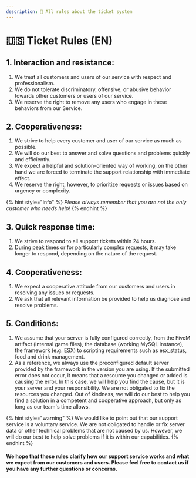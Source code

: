 ```yaml
---
description: 📂 All rules about the ticket system
---
```


# 🇺🇸 Ticket Rules (EN)

## 1. Interaction and resistance:

1. We treat all customers and users of our service with respect and professionalism.
2. We do not tolerate discriminatory, offensive, or abusive behavior towards other customers or users of our service.
3. We reserve the right to remove any users who engage in these behaviors from our Service.

## 2. Cooperativeness:

1. We strive to help every customer and user of our service as much as possible.
2. We will do our best to answer and solve questions and problems quickly and efficiently.
3. We expect a helpful and solution-oriented way of working, on the other hand we are forced to terminate the support relationship with immediate effect.
4. We reserve the right, however, to prioritize requests or issues based on urgency or complexity.

{% hint style="info" %}
_Please always remember that you are not the only customer who needs help!_
{% endhint %}

## 3. Quick response time:

1. We strive to respond to all support tickets within 24 hours.
2. During peak times or for particularly complex requests, it may take longer to respond, depending on the nature of the request.

## 4. Cooperativeness:

1. We expect a cooperative attitude from our customers and users in resolving any issues or requests.
2. We ask that all relevant information be provided to help us diagnose and resolve problems.

## 5. Conditions:

1. We assume that your server is fully configured correctly, from the FiveM artifact (internal game files), the database (working MySQL instance), the framework (e.g. ESX) to scripting requirements such as esx\_status, food and drink management.
2. As a reference, we always use the preconfigured default server provided by the framework in the version you are using. If the submitted error does not occur, it means that a resource you changed or added is causing the error. In this case, we will help you find the cause, but it is your server and your responsibility. We are not obligated to fix the resources you changed. Out of kindness, we will do our best to help you find a solution in a competent and cooperative approach, but only as long as our team's time allows.

&#x20;

{% hint style="warning" %}
We would like to point out that our support service is a voluntary service. We are not obligated to handle or fix server data or other technical problems that are not caused by us. However, we will do our best to help solve problems if it is within our capabilities.
{% endhint %}

#### We hope that these rules clarify how our support service works and what we expect from our customers and users. Please feel free to contact us if you have any further questions or concerns.
